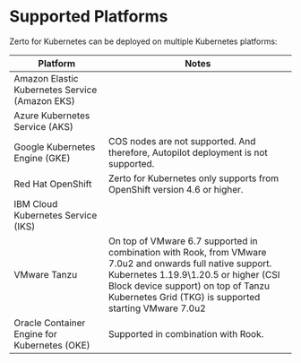 # Supported Platforms

Zerto for Kubernetes can be deployed on multiple Kubernetes platforms:

| Platform                             | Notes |
| ------------------------------------ | ------ |
| Amazon Elastic Kubernetes Service (Amazon EKS) |    |
| Azure Kubernetes Service (AKS)  |    |
| Google Kubernetes Engine (GKE)  | COS nodes are not supported. And therefore, Autopilot deployment is not supported.  |
| Red Hat OpenShift  | Zerto for Kubernetes only supports from OpenShift version 4.6 or higher.  |
| IBM Cloud Kubernetes Service (IKS)  |    |
| VMware Tanzu  | On top of VMware 6.7 supported in combination with Rook, from VMware 7.0u2 and onwards full native support. <br> Kubernetes 1.19.9\1.20.5 or higher (CSI Block device support) on top of Tanzu Kubernetes Grid (TKG) is supported starting VMware 7.0u2  |
| Oracle Container Engine for Kubernetes (OKE) | Supported in combination with Rook. ||
